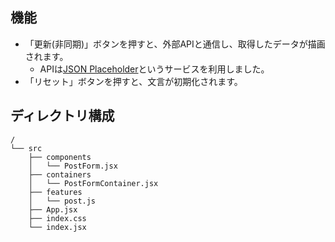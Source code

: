 ## 機能
* 「更新(非同期)」ボタンを押すと、外部APIと通信し、取得したデータが描画されます。
  * APIは[JSON Placeholder](https://jsonplaceholder.typicode.com/)というサービスを利用しました。
* 「リセット」ボタンを押すと、文言が初期化されます。

## ディレクトリ構成
```
/
└── src
    ├── components
    │   └── PostForm.jsx
    ├── containers
    │   └── PostFormContainer.jsx
    ├── features
    │   └── post.js
    ├── App.jsx
    ├── index.css
    └── index.jsx
```